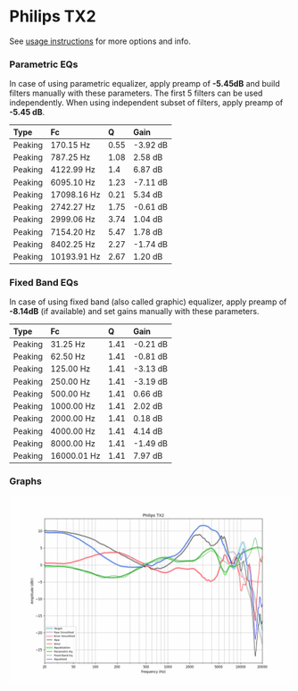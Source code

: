 # Philips TX2
See [usage instructions](https://github.com/jaakkopasanen/AutoEq#usage) for more options and info.

### Parametric EQs
In case of using parametric equalizer, apply preamp of **-5.45dB** and build filters manually
with these parameters. The first 5 filters can be used independently.
When using independent subset of filters, apply preamp of **-5.45 dB**.

| Type    | Fc          |    Q | Gain     |
|:--------|:------------|:-----|:---------|
| Peaking | 170.15 Hz   | 0.55 | -3.92 dB |
| Peaking | 787.25 Hz   | 1.08 | 2.58 dB  |
| Peaking | 4122.99 Hz  | 1.4  | 6.87 dB  |
| Peaking | 6095.10 Hz  | 1.23 | -7.11 dB |
| Peaking | 17098.16 Hz | 0.21 | 5.34 dB  |
| Peaking | 2742.27 Hz  | 1.75 | -0.61 dB |
| Peaking | 2999.06 Hz  | 3.74 | 1.04 dB  |
| Peaking | 7154.20 Hz  | 5.47 | 1.78 dB  |
| Peaking | 8402.25 Hz  | 2.27 | -1.74 dB |
| Peaking | 10193.91 Hz | 2.67 | 1.20 dB  |

### Fixed Band EQs
In case of using fixed band (also called graphic) equalizer, apply preamp of **-8.14dB**
(if available) and set gains manually with these parameters.

| Type    | Fc          |    Q | Gain     |
|:--------|:------------|:-----|:---------|
| Peaking | 31.25 Hz    | 1.41 | -0.21 dB |
| Peaking | 62.50 Hz    | 1.41 | -0.81 dB |
| Peaking | 125.00 Hz   | 1.41 | -3.13 dB |
| Peaking | 250.00 Hz   | 1.41 | -3.19 dB |
| Peaking | 500.00 Hz   | 1.41 | 0.66 dB  |
| Peaking | 1000.00 Hz  | 1.41 | 2.02 dB  |
| Peaking | 2000.00 Hz  | 1.41 | 0.18 dB  |
| Peaking | 4000.00 Hz  | 1.41 | 4.14 dB  |
| Peaking | 8000.00 Hz  | 1.41 | -1.49 dB |
| Peaking | 16000.01 Hz | 1.41 | 7.97 dB  |

### Graphs
![](./Philips%20TX2.png)